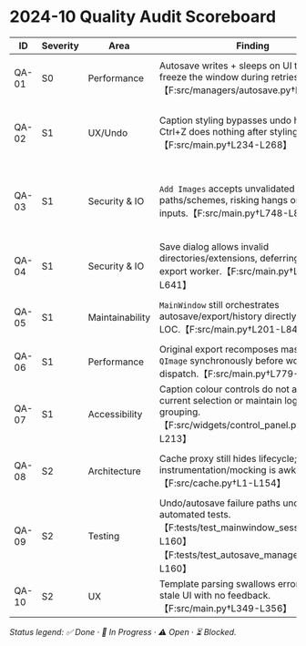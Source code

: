 # 2024-10 Quality Audit Scoreboard

| ID | Severity | Area | Finding | Owner | Status | Notes |
| --- | --- | --- | --- | --- | --- | --- |
| QA-01 | S0 | Performance | Autosave writes + sleeps on UI thread freeze the window during retries.【F:src/managers/autosave.py†L61-L94】 | Engineering Lead | ⚠️ Open | Move autosave to background worker and replace blocking sleeps. |
| QA-02 | S1 | UX/Undo | Caption styling bypasses undo history, so Ctrl+Z does nothing after styling changes.【F:src/main.py†L234-L268】 | Front-end Lead | ⚠️ Open | Capture undo snapshots before styling timer fires and refresh baseline post-apply. |
| QA-03 | S1 | Security & IO | `Add Images` accepts unvalidated paths/schemes, risking hangs on invalid inputs.【F:src/main.py†L748-L833】 | Back-end Lead | ✅ Done | Validate each chosen path and surface actionable errors before loading.【F:src/main.py†L748-L833】 |
| QA-04 | S1 | Security & IO | Save dialog allows invalid directories/extensions, deferring failures to export worker.【F:src/main.py†L624-L641】 | Back-end Lead | ⚠️ Open | Validate output path and prompt user before running worker. |
| QA-05 | S1 | Maintainability | `MainWindow` still orchestrates autosave/export/history directly in ~850 LOC.【F:src/main.py†L201-L846】 | Engineering Lead | ⚠️ Open | Factor into services/presenters with dependency injection seams. |
| QA-06 | S1 | Performance | Original export recomposes massive `QImage` synchronously before worker dispatch.【F:src/main.py†L779-L817】 | Engineering Lead | ⚠️ Open | Stream/tile original export work off the UI thread. |
| QA-07 | S1 | Accessibility | Caption colour controls do not announce current selection or maintain logical focus grouping.【F:src/widgets/control_panel.py†L166-L213】 | Front-end Lead | ⚠️ Open | Add accessible descriptions and reorder focus chain. |
| QA-08 | S2 | Architecture | Cache proxy still hides lifecycle; instrumentation/mocking is awkward.【F:src/cache.py†L1-L154】 | Back-end Lead | ⚠️ Open | Pass cache dependencies explicitly and expose instrumentation hooks. |
| QA-09 | S2 | Testing | Undo/autosave failure paths uncovered by automated tests.【F:tests/test_mainwindow_session.py†L1-L160】【F:tests/test_autosave_manager.py†L1-L160】 | QA Lead | ⚠️ Open | Add regression tests for caption undo + autosave retries. |
| QA-10 | S2 | UX | Template parsing swallows errors leaving stale UI with no feedback.【F:src/main.py†L349-L356】 | Product Owner | ⚠️ Open | Validate template strings and surface friendly error state. |

_Status legend: ✅ Done · 🔧 In Progress · ⚠️ Open · ⏳ Blocked._
